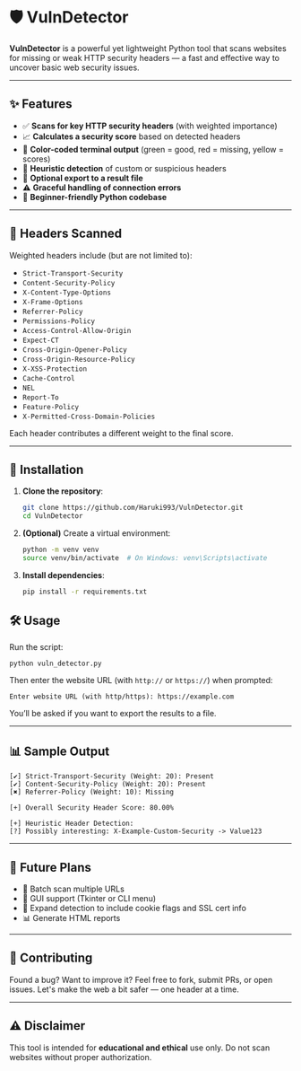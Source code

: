 # 🛡️ VulnDetector

**VulnDetector** is a powerful yet lightweight Python tool that scans websites for missing or weak HTTP security headers — a fast and effective way to uncover basic web security issues.

---

## ✨ Features

- ✅ **Scans for key HTTP security headers** (with weighted importance)  
- 📈 **Calculates a security score** based on detected headers  
- 🎨 **Color-coded terminal output** (green = good, red = missing, yellow = scores)  
- 🧠 **Heuristic detection** of custom or suspicious headers  
- 📁 **Optional export to a result file**  
- ⚠️ **Graceful handling of connection errors**  
- 🐍 **Beginner-friendly Python codebase**

---

## 🔎 Headers Scanned

Weighted headers include (but are not limited to):

- `Strict-Transport-Security`
- `Content-Security-Policy`
- `X-Content-Type-Options`
- `X-Frame-Options`
- `Referrer-Policy`
- `Permissions-Policy`
- `Access-Control-Allow-Origin`
- `Expect-CT`
- `Cross-Origin-Opener-Policy`
- `Cross-Origin-Resource-Policy`
- `X-XSS-Protection`
- `Cache-Control`
- `NEL`
- `Report-To`
- `Feature-Policy`
- `X-Permitted-Cross-Domain-Policies`

Each header contributes a different weight to the final score.

---

## 🚀 Installation

1. **Clone the repository**:

   ```bash
   git clone https://github.com/Haruki993/VulnDetector.git
   cd VulnDetector
   
2. **(Optional)** Create a virtual environment:

   ```bash
   python -m venv venv
   source venv/bin/activate  # On Windows: venv\Scripts\activate
   
3. **Install dependencies**:

   ```bash
   pip install -r requirements.txt
   
## 🛠️ Usage

Run the script:

```bash
python vuln_detector.py
```

Then enter the website URL (with `http://` or `https://`) when prompted:

```
Enter website URL (with http/https): https://example.com
```

You’ll be asked if you want to export the results to a file.

---

## 📊 Sample Output

```
[✔] Strict-Transport-Security (Weight: 20): Present
[✔] Content-Security-Policy (Weight: 20): Present
[✖] Referrer-Policy (Weight: 10): Missing

[+] Overall Security Header Score: 80.00%

[+] Heuristic Header Detection:
[?] Possibly interesting: X-Example-Custom-Security -> Value123
```

---

## 🌱 Future Plans

* 🔄 Batch scan multiple URLs
* 🧁 GUI support (Tkinter or CLI menu)
* 🔐 Expand detection to include cookie flags and SSL cert info
* 📊 Generate HTML reports

---

## 🤝 Contributing

Found a bug? Want to improve it?
Feel free to fork, submit PRs, or open issues.
Let's make the web a bit safer — one header at a time.

---

## ⚠️ Disclaimer

This tool is intended for **educational and ethical** use only.
Do not scan websites without proper authorization.

````
